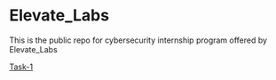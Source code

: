 # Elevate_Labs

This is the public repo for cybersecurity internship program offered by Elevate_Labs

[Task-1](./TASK-1)
